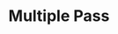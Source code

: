 ---
word: "true"

types: "word"

title: "Multiple Pass"

categories: ['']

tags: ['Multiple', 'Pass']

arabic: 'متكررة المرور'

arexps: []

enwords: ['Multiple Pass']

enexps: []

arlexicons: 'ك'

enlexicons: 'M'

authors: ['Ruqayya Roshdy']

translators: ['X']

citations: 'تطبيقات أساسية في المعالجة الآلية للغة العربية'

sources: 'مركز الملك عبدالله بن عبدالعزيز الدولي لخدمة اللغة العربية'

slug: ""
---